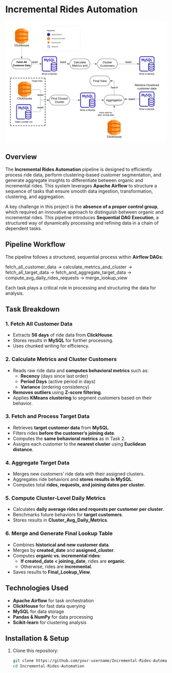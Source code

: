# Incremental Rides Automation

![Pipeline Diagram](https://github.com/Arashkhajooei/Sequencal_Task_Scheduler/blob/main/Diagram.png)

## Overview
The **Incremental Rides Automation** pipeline is designed to efficiently process ride data, perform clustering-based customer segmentation, and generate aggregate insights to differentiate between organic and incremental rides. This system leverages **Apache Airflow** to structure a sequence of tasks that ensure smooth data ingestion, transformation, clustering, and aggregation.

A key challenge in this project is the **absence of a proper control group**, which required an innovative approach to distinguish between organic and incremental rides. This pipeline introduces **Sequential DAG Execution**, a structured way of dynamically processing and refining data in a chain of dependent tasks.

## Pipeline Workflow
The pipeline follows a structured, sequential process within **Airflow DAGs**:


fetch_all_customer_data → calculate_metrics_and_cluster → fetch_all_target_data → fetch_and_aggregate_target_data → compute_avg_daily_rides_requests → merge_lookup_view

Each task plays a critical role in processing and structuring the data for analysis.

## Task Breakdown
### 1. Fetch All Customer Data
- Extracts **56 days** of ride data from **ClickHouse**.
- Stores results in **MySQL** for further processing.
- Uses chunked writing for efficiency.

### 2. Calculate Metrics and Cluster Customers
- Reads raw ride data and **computes behavioral metrics** such as:
  - **Recency** (days since last order)
  - **Period Days** (active period in days)
  - **Variance** (ordering consistency)
- **Removes outliers** using **Z-score filtering**.
- Applies **KMeans clustering** to segment customers based on their behavior.

### 3. Fetch and Process Target Data
- Retrieves **target customer data** from **MySQL**.
- Filters rides **before the customer’s joining date**.
- Computes the **same behavioral metrics** as in Task 2.
- Assigns each customer to the **nearest cluster** using **Euclidean distance**.

### 4. Aggregate Target Data
- Merges new customers’ ride data with their assigned clusters.
- Aggregates ride behaviors and **stores results in MySQL**.
- Computes total **rides, requests, and joining dates per cluster**.

### 5. Compute Cluster-Level Daily Metrics
- Calculates **daily average rides and requests per customer per cluster**.
- Benchmarks future behaviors for **target customers**.
- Stores results in **Cluster_Avg_Daily_Metrics**.

### 6. Merge and Generate Final Lookup Table
- Combines **historical and new customer data**.
- Merges by **created_date** and **assigned_cluster**.
- Computes **organic vs. incremental rides**:
  - **If created_date < joining_date**, rides are **organic**.
  - Otherwise, rides are **incremental**.
- Saves results to **Final_Lookup_View**.

## Technologies Used
- **Apache Airflow** for task orchestration
- **ClickHouse** for fast data querying
- **MySQL** for data storage
- **Pandas & NumPy** for data processing
- **Scikit-learn** for clustering analysis

## Installation & Setup
1. Clone this repository:
   ```bash
   git clone https://github.com/your-username/Incremental-Rides-Automation.git
   cd Incremental-Rides-Automation
